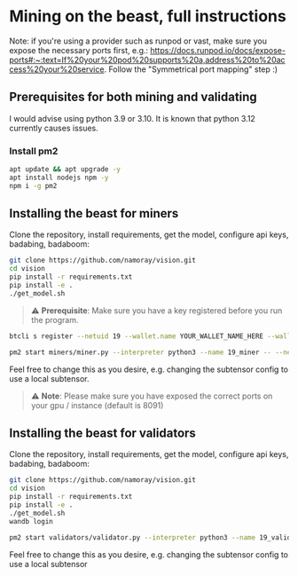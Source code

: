 
# Mining on the beast, full instructions

Note: if you're using a provider such as runpod or vast, make sure you expose the necessary ports first, e.g.:
https://docs.runpod.io/docs/expose-ports#:~:text=If%20your%20pod%20supports%20a,address%20to%20access%20your%20service.
Follow the "Symmetrical port mapping" step :)


## Prerequisites for both mining and validating
I would advise using python 3.9 or 3.10. It is known that python 3.12 currently causes issues.

### Install pm2
```bash
apt update && apt upgrade -y
apt install nodejs npm -y
npm i -g pm2
```
## Installing the beast for miners
Clone the repository, install requirements, get the model, configure api keys, badabing, badaboom: 
```bash
git clone https://github.com/namoray/vision.git
cd vision
pip install -r requirements.txt
pip install -e .
./get_model.sh
```

> :warning: **Prerequisite**: Make sure you have a key registered before you run the program.
```bash
btcli s register --netuid 19 --wallet.name YOUR_WALLET_NAME_HERE --wallet.hotkey YOUR_HOTKEY_NAME_HERE
```

```bash
pm2 start miners/miner.py --interpreter python3 --name 19_miner -- --netuid 19 --wallet.name YOUR_WALLET_NAME_HERE --wallet.hotkey YOUR_HOTKEY_NAME_HERE --logging.debug --axon.port YOUR_PORT_HERE --subtensor.network finney/local --neuron.device cuda
```
Feel free to change this as you desire, e.g. changing the subtensor config to use a local subtensor.

> :warning: **Note**: Please make sure you have exposed the correct ports on your gpu / instance (default is 8091)

## Installing the beast for validators
Clone the repository, install requirements, get the model, configure api keys, badabing, badaboom: 
```bash
git clone https://github.com/namoray/vision.git
cd vision
pip install -r requirements.txt
pip install -e .
./get_model.sh
wandb login
```

```bash
pm2 start validators/validator.py --interpreter python3 --name 19_validator -- --netuid 19 --subtensor.network finney --wallet.name YOUR_WALLET_NAME_HERE --wallet.hotkey YOUR_HOTKEY_NAME_HERE --logging.info --neuron.device cuda
```
Feel free to change this as you desire, e.g. changing the subtensor config to use a local subtensor